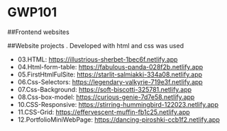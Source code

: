 # GWP101
##Frontend websites  

##Website projects . Developed with html and css was used

* 03.HTML: https://illustrious-sherbet-1bec6f.netlify.app
* 04.Html-form-table: https://fabulous-panda-028f2b.netlify.app
* 05.FirstHtmlFulSite: https://starlit-salmiakki-334a08.netlify.app
* 06.Css-Selectors: https://legendary-valkyrie-719e3f.netlify.app
* 07.Css-Background: https://soft-biscotti-325781.netlify.app
* 08.Css-box-model: https://curious-genie-7d7e58.netlify.app
* 10.CSS-Responsive: https://stirring-hummingbird-122023.netlify.app
* 11.CSS-Grid: https://effervescent-muffin-fb1c25.netlify.app
* 12.PortfolioMiniWebPage: https://dancing-piroshki-ccb1f2.netlify.app




